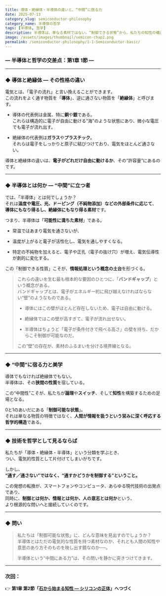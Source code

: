 ```yaml
---
title: 導体・絶縁体・半導体の違いと、“中間”に宿る力
date: 2025-07-13
category_slug: semiconductor-philosophy
category_name: 半導体の哲学
tags: [半導体, 哲学]
description: 半導体は、単なる素材ではない。“制御できる状態”から、私たちの知性の構造を見つめ直す。
image: /assets/images/thumbnail/semicon-chap2.png
permalink: /semiconductor-philosophy/1-1-Semiconductor-basic/
---
```

### ― 半導体と哲学の交差点：第1章 1節 ―

---

### ◆ 導体と絶縁体 ― その性格の違い

電気とは、「電子の流れ」と言い換えることができます。  
この流れをよく通す物質を「**導体**」、逆に通さない物質を「**絶縁体**」と呼びます。

- 導体の代表例は金属、特に**銅**や**銀**である。  
  これらは構造的に電子が自由に動ける“海”のような状態にあり、微小な電圧でも電子が流れ出す。

- 絶縁体の代表例は**ガラス**や**プラスチック**。  
  それらは電子をしっかりと原子に結びつけており、電気をほとんど通さない。

導体と絶縁体の違いは、**電子がどれだけ自由に動けるか**、その“許容量”にあるのです。

---

### ◆ 半導体とは何か ― “中間”に立つ者

では、「半導体」とは何でしょうか？  
それは**温度や電圧、光、ドーピング（不純物添加）などの外部条件に応じて**、  
**導体にもなり得るし、絶縁体にもなり得る素材**です。

つまり、半導体は「**可能性に満ちた素材**」である。

- 常温ではあまり電気を通さないが、

- 温度が上がると電子が活性化し、電気を通しやすくなる。

- 特定の不純物を加えると、電子や正孔（電子の抜け穴）が増え、電気伝導性が劇的に変化する。

この「制御できる性質」こそが、**情報処理という概念の土台**を形づくる。

> これらの違いを生む最も根本的な要因のひとつに、「**バンドギャップ**」という概念がある。  
> バンドギャップとは、電子がエネルギー的に飛び越えなければならない“壁”のようなものである。
> 
> - 導体にはこの壁がほとんど存在しないため、電子は自由に動ける。
> 
> - 絶縁体ではこの壁が高すぎて、電子が流れ出せない。
> 
> - 半導体はちょうど「電子が条件付きで飛べる高さ」の壁を持ち、だからこそ制御が可能なのだ。
> 
> この“壁”の存在が、素材のふるまいを分ける境界線となる。

---

### ◆ “中間”に宿る力と美学

導体でもなければ絶縁体でもない。  
半導体は、その**狭間の性質**を宿している。

この“中間性”こそが、私たちが**論理**や**スイッチ**、そして**知性**を構築するための足場となる。

0と1のあいだにある「**制御可能な状態**」。  
それは単なる物質の特徴ではなく、**人間が情報を扱うという営みに深く呼応する哲学的構造**である。

---

### ◆ 技術を哲学として見るならば

私たちが「導体・絶縁体・半導体」という分類を学ぶとき、  
つい、電気的性質として片付けてしまいがちです。

しかし、  
**“通す／通さない”ではなく、“通すかどうかを制御する”ということ。**

この発想の転換が、スマートフォンやコンピュータ、あらゆる現代技術の出発点であり、  
同時に、**制御とは何か、情報とは何か、人の意志とは何か**という、  
より根源的な問いへと接続していくのです。

---

### ◆ 問い

> 私たちは「制御可能な状態」に、どんな意味を見出すのでしょうか？  
> 半導体とはただの電気的な性質を持つ素材なのか、それとも人間の知性や意思のあり方そのものを映し出す鏡なのか──。
> 
> 半導体という“中間にある力”は、その問いを静かに突きつけてきます。

---

### 次回：

👉 **第1章 第2節「[石から始まる知性 ― シリコンの正体](/semiconductor-philosophy/1-2-/)」へつづく**
